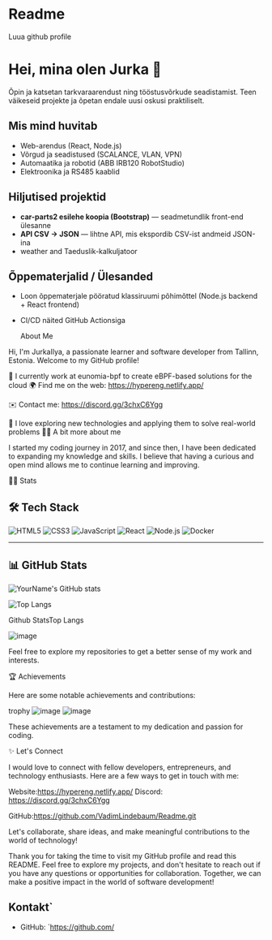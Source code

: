 # Readme
Luua github profile
# Hei, mina olen Jurka 👋
Õpin ja katsetan tarkvaraarendust ning tööstusvõrkude seadistamist. Teen väikeseid projekte ja õpetan endale uusi oskusi praktiliselt.

## Mis mind huvitab
- Web-arendus (React, Node.js)
- Võrgud ja seadistused (SCALANCE, VLAN, VPN)
- Automaatika ja robotid (ABB IRB120 RobotStudio)
- Elektroonika ja RS485 kaablid

## Hiljutised projektid
- **car-parts2 esilehe koopia (Bootstrap)** — seadmetundlik front-end ülesanne
- **API CSV → JSON** — lihtne API, mis ekspordib CSV-ist andmeid JSON-ina
- weather and Taeduslik-kalkuljatoor

## Õppematerjalid / Ülesanded
- Loon õppematerjale pööratud klassiruumi põhimõttel (Node.js backend + React frontend)
- CI/CD näited GitHub Actionsiga

  About Me

Hi, I'm JurkaIlya, a passionate learner and software developer from Tallinn, Estonia. Welcome to my GitHub profile!

🏢 I currently work at eunomia-bpf to create eBPF-based solutions for the cloud
🌍 Find me on the web: 
https://hypereng.netlify.app/

✉️ Contact me: https://discord.gg/3chxC6Ygg

📖 I love exploring new technologies and applying them to solve real-world problems
🙋‍♂️ A bit more about me

I started my coding journey in 2017, and since then, I have been dedicated to expanding my knowledge and skills. I believe that having a curious and open mind allows me to continue learning and improving.

👨‍💻 Stats

## 🛠️ Tech Stack
![HTML5](https://img.shields.io/badge/HTML5-E34F26?logo=html5&logoColor=fff)
![CSS3](https://img.shields.io/badge/CSS3-1572B6?logo=css3&logoColor=fff)
![JavaScript](https://img.shields.io/badge/JavaScript-F7DF1E?logo=javascript&logoColor=000)
![React](https://img.shields.io/badge/React-20232A?logo=react&logoColor=61DAFB)
![Node.js](https://img.shields.io/badge/Node.js-339933?logo=node.js&logoColor=fff)
![Docker](https://img.shields.io/badge/Docker-2496ED?logo=docker&logoColor=fff)

---

## 📊 GitHub Stats
![YourName's GitHub stats](https://github-readme-stats.vercel.app/api?username=YOURUSERNAME&show_icons=true&theme=tokyonight)

![Top Langs](https://github-readme-stats.vercel.app/api/top-langs/?username=YOURUSERNAME&layout=compact&theme=tokyonight)


Github StatsTop Langs

![image](https://github.com/user-attachments/assets/aecb446b-3cb9-432f-81c6-7eab489d0441)

Feel free to explore my repositories to get a better sense of my work and interests.

🏆 Achievements

Here are some notable achievements and contributions:

trophy
![image](https://github.com/user-attachments/assets/2b5ed5b5-f081-4b10-849d-a311c7b6f848)
![image](https://github.com/user-attachments/assets/caa67e71-d128-4034-b9c1-dbec38cf9120)


These achievements are a testament to my dedication and passion for coding.

✨ Let's Connect

I would love to connect with fellow developers, entrepreneurs, and technology enthusiasts. Here are a few ways to get in touch with me:

Website:https://hypereng.netlify.app/
Discord: https://discord.gg/3chxC6Ygg

GitHub:https://github.com/VadimLindebaum/Readme.git

Let's collaborate, share ideas, and make meaningful contributions to the world of technology!

Thank you for taking the time to visit my GitHub profile and read this README. Feel free to explore my projects, and don't hesitate to reach out if you have any questions or opportunities for collaboration. Together, we can make a positive impact in the world of software development!

## Kontakt`
- GitHub: `https://github.com/
